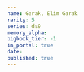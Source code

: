 ```yaml
---
name: Garak, Elim Garak
rarity: 5
series: ds9
memory_alpha:
bigbook_tier: -1
in_portal: true
date:
published: true
---
```



